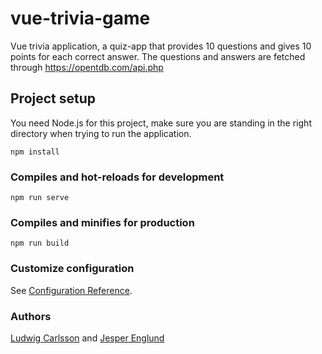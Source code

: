 # vue-trivia-game
Vue trivia application, a quiz-app that provides 10 questions and gives 10 points for each correct answer. The questions and answers are fetched through https://opentdb.com/api.php

## Project setup
You need Node.js for this project, make sure you are standing in the right directory when trying to run the application.
```
npm install
```

### Compiles and hot-reloads for development
```
npm run serve
```

### Compiles and minifies for production
```
npm run build
```

### Customize configuration
See [Configuration Reference](https://cli.vuejs.org/config/).

### Authors
[Ludwig Carlsson](https://github.com/ludwigcarlsson) and [Jesper Englund](https://github.com/englundjesper)
